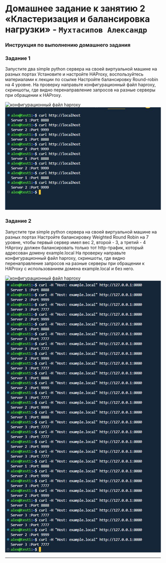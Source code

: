 # Домашнее задание к занятию 2 «Кластеризация и балансировка нагрузки» - `Мухтасипов Александр`


### Инструкция по выполнению домашнего задания

###   Задание 1

Запустите два simple python сервера на своей виртуальной машине на разных портах
Установите и настройте HAProxy, воспользуйтесь материалами к лекции по ссылке
Настройте балансировку Round-robin на 4 уровне.
На проверку направьте конфигурационный файл haproxy, скриншоты, где видно перенаправление запросов на разные серверы при обращении к HAProxy.

![конфигурационный файл haproxy](./files/haproxy.cfg)
![Задание 1](./img/Screenshot_2.jpg)

###   Задание 2
Запустите три simple python сервера на своей виртуальной машине на разных портах
Настройте балансировку Weighted Round Robin на 7 уровне, чтобы первый сервер имел вес 2, второй - 3, а третий - 4
HAproxy должен балансировать только тот http-трафик, который адресован домену example.local
На проверку направьте конфигурационный файл haproxy, скриншоты, где видно перенаправление запросов на разные серверы при обращении к HAProxy c использованием домена example.local и без него.


![конфигурационный файл haproxy](./files/haproxy.cfg)
![перенаправление запросов](./img/Screenshot_3.jpg)




---
